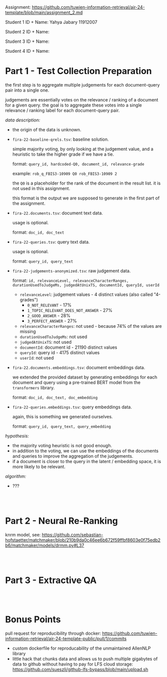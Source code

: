 Assignment: https://github.com/tuwien-information-retrieval/air-24-template/blob/main/assignment_2.md

Student 1 ID + Name: Yahya Jabary 11912007

Student 2 ID + Name:

Student 3 ID + Name:

Student 4 ID + Name:

# Part 1 - Test Collection Preparation

the first step is to aggregate multiple judgements for each document-query pair into a single one.

judgements are essentially votes on the relevance / ranking of a document for a given query. the goal is to aggregate these votes into a single relevance / ranking label for each document-query pair.

_data description:_

-   the origin of the data is unknown.

-   `fira-22-baseline-qrels.tsv`: baseline solution.

    simple majority voting, by only looking at the judgement value, and a heuristic to take the higher grade if we have a tie.

    format: `query_id, hardcoded-Q0, document_id, relevance-grade`

    example: `rob_q_FBIS3-10909 Q0 rob_FBIS3-10909 2`

    the `Q0` is a placeholder for the rank of the document in the result list. it is not used in this assignment.

    this format is the output we are supposed to generate in the first part of the assignment.

-   `fira-22.documents.tsv`: document text data.

    usage is optional.

    format: `doc_id, doc_text`

-   `fira-22-queries.tsv`: query text data.

    usage is optional.

    format: `query_id, query_text`

-   `fira-22-judgements-anonymized.tsv`: raw judgement data.

    format: `id, relevanceLevel, relevanceCharacterRanges, durationUsedToJudgeMs, judgedAtUnixTS, documentId, queryId, userId`

    -   `relevanceLevel`: judgement values - 4 distinct values (also called "4-grades")
        -   `0_NOT_RELEVANT` - 17%
        -   `1_TOPIC_RELEVANT_DOES_NOT_ANSWER` - 27%
        -   `2_GOOD_ANSWER` - 28%
        -   `3_PERFECT_ANSWER` - 27%
    -   `relevanceCharacterRanges`: not used - because 74% of the values are missing
    -   `durationUsedToJudgeMs`: not used
    -   `judgedAtUnixTS`: not used
    -   `documentId`: document id - 21190 distinct values
    -   `queryId`: query id - 4175 distinct values
    -   `userId`: not used

-   `fira-22.documents.embeddings.tsv`: document embeddings data.

    we extended the provided dataset by generating embeddings for each document and query using a pre-trained BERT model from the `transformers` library.

    format: `doc_id, doc_text, doc_embedding`

-   `fira-22-queries.embeddings.tsv`: query embeddings data.

    again, this is something we generated ourselves.

    format: `query_id, query_text, query_embedding`

_hypothesis:_

-   the majority voting heuristic is not good enough.
-   in addition to the voting, we can use the embeddings of the documents and queries to improve the aggregation of the judgements.
-   if a document is closer to the query in the latent / embedding space, it is more likely to be relevant.

_algorithm:_

-   ???

<br><br>

# Part 2 - Neural Re-Ranking

knrm model, see: https://github.com/sebastian-hofstaetter/matchmaker/blob/210b9da0c46ee6b672f59ffbf8603e0f75edb2b6/matchmaker/models/drmm.py#L37

<br><br>

# Part 3 - Extractive QA

<br><br>

# Bonus Points

pull request for reproducibility through docker: https://github.com/tuwien-information-retrieval/air-24-template-public/pull/1/commits

-   custom dockerfile for reproducability of the unmaintained AllenNLP library
-   little hack that chunks data and allows us to push multiple gigabytes of data to github without having to pay for LFS cloud storage: https://github.com/sueszli/github-lfs-bypass/blob/main/upload.sh
